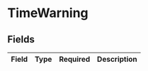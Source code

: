 # TimeWarning


## Fields

| Field       | Type        | Required    | Description |
| ----------- | ----------- | ----------- | ----------- |